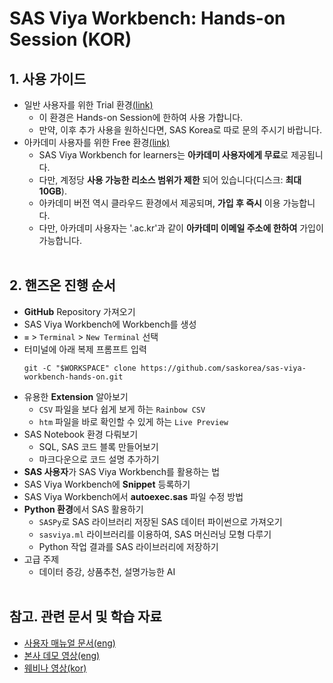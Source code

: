 # **SAS Viya Workbench: Hands-on Session (KOR)**

## **1. 사용 가이드**
- 일반 사용자를 위한 Trial 환경[(link)](https://engage-wmt001.workbench.sas.com)
  - 이 환경은 Hands-on Session에 한하여 사용 가합니다.
  - 만약, 이후 추가 사용을 원하신다면, SAS Korea로 따로 문의 주시기 바랍니다.
- 아카데미 사용자를 위한 Free 환경[(link)](https://www.sas.com/en_us/software/viya-workbench-for-learners.html)
  - SAS Viya Workbench for learners는 **아카데미 사용자에게 무료**로 제공됩니다.
  - 다만, 계정당 **사용 가능한 리소스 범위가 제한** 되어 있습니다(디스크: **최대 10GB**).
  - 아카데미 버전 역시 클라우드 환경에서 제공되며, **가입 후 즉시** 이용 가능합니다.
  - 다만, 아카데미 사용자는 '.ac.kr'과 같이 **아카데미 이메일 주소에 한하여** 가입이 가능합니다.
<br></br>
## **2. 핸즈온 진행 순서**
- **GitHub** Repository 가져오기
 - SAS Viya Workbench에 Workbench를 생성
 - `≡` > `Terminal` > `New Terminal` 선택
 - 터미널에 아래 복제 프롬프트 입력
    ```
    git -C "$WORKSPACE" clone https://github.com/saskorea/sas-viya-workbench-hands-on.git
    ```
- 유용한 **Extension** 알아보기
  - `CSV` 파일을 보다 쉽게 보게 하는 `Rainbow CSV`
  - `htm` 파일을 바로 확인할 수 있게 하는 `Live Preview`
- SAS Notebook 환경 다뤄보기
  - SQL, SAS 코드 블록 만들어보기
  - 마크다운으로 코드 설명 추가하기
- **SAS 사용자**가 SAS Viya Workbench를 활용하는 법
- SAS Viya Workbench에 **Snippet** 등록하기
- SAS Viya Workbench에서 **autoexec.sas** 파일 수정 방법
- **Python 환경**에서 SAS 활용하기
  - `SASPy`로 SAS 라이브러리 저장된 SAS 데이터 파이썬으로 가져오기
  - `sasviya.ml` 라이브러리를 이용하여, SAS 머신러닝 모형 다루기
  - Python 작업 결과를 SAS 라이브러리에 저장하기
- 고급 주제
  - 데이터 증강, 상품추천, 설명가능한 AI
<br></br>
## **참고. 관련 문서 및 학습 자료**

- [사용자 매뉴얼 문서(eng)](https://documentation.sas.com/doc/en/workbenchcdc/v_001/workbenchwlcm/home.htm)
- [본사 데모 영상(eng)](https://www.youtube.com/playlist?list=PLVV6eZFA22QzkSYKD4vbZFkq3VYDWvcb_)
- [웨비나 영상(kor)](https://www.sas.com/ko_kr/events/2024/idg-workbench-webinar.html)
